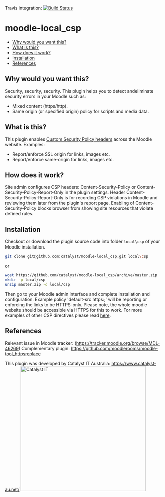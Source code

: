 Travis integration: [![Build Status](https://travis-ci.org/catalyst/moodle-local_csp.svg?branch=master)](https://travis-ci.org/catalyst/moodle-local_csp)
# moodle-local_csp

* [Why would you want this?](#why-would-you-want-this)
* [What is this?](#what-is-this)
* [How does it work?](#how-does-it-work)
* [Installation](#installation)
* [References](#references)

Why would you want this?
------------------------
Security, security, security.
This plugin helps you to detect andeliminate security errors in your Moodle such as:
 - Mixed content (https/http).
 - Same origin (or specified origin) policy for scripts and media data. 

What is this?
-------------
This plugin enables [Custom Security Policy headers](https://developer.mozilla.org/en-US/docs/Web/HTTP/CSP) across the Moodle website. 
Examples: 
 - Report/enforce SSL origin for links, images etc.
 - Report/enforce same-origin for links, images etc.

How does it work?
-----------------
Site admin configures CSP headers: Content-Security-Policy or Content-Security-Policy-Report-Only in the plugin settings.
Header Content-Security-Policy-Report-Only is for recording CSP violations in Moodle and reviewing them later from the plugin's report page.
Enabling of Content-Security-Policy blocks browser from showing site resources that violate defined rules.

Installation
------------
Checkout or download the plugin source code into folder `local\csp` of your Moodle installation.
```sh
git clone git@github.com:catalyst/moodle-local_csp.git local\csp
```
or
```sh
wget https://github.com/catalyst/moodle-local_csp/archive/master.zip
mkdir -p local/csp
unzip master.zip -d local/csp
```
Then go to your Moodle admin interface and complete installation and configuration. 
Example policy 'default-src https:;' will be reporting or enforcing the links to be HTTPS-only. Please note, the whole moodle website should be accessible via HTTPS for this to work.
For more examples of other CSP directives please read [here](https://developer.mozilla.org/en-US/docs/Web/HTTP/CSP).

References
----------
Relevant issue in Moodle tracker: (https://tracker.moodle.org/browse/MDL-46269)
Complementary plugin: https://github.com/moodlerooms/moodle-tool_httpsreplace


This plugin was developed by Catalyst IT Australia:
https://www.catalyst-au.net/
<img alt="Catalyst IT" src="https://cdn.rawgit.com/CatalystIT-AU/moodle-auth_saml2/master/pix/catalyst-logo.svg" width="400">
